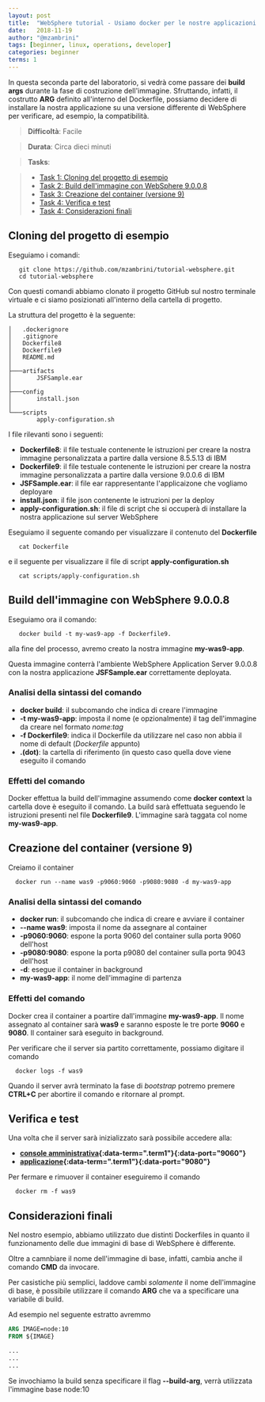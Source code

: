 ```yaml
---
layout: post
title:  "WebSphere tutorial - Usiamo docker per le nostre applicazioni WebSphere (parte 2)"
date:   2018-11-19
author: "@mzambrini"
tags: [beginner, linux, operations, developer]
categories: beginner
terms: 1
---
```


In questa seconda parte del laboratorio, si vedrà come passare dei **build args** durante la fase di costruzione dell'immagine.
Sfruttando, infatti, il costrutto **ARG** definito all'interno del Dockerfile, possiamo decidere di installare la nostra applicazione su una versione differente di WebSphere per verificare, ad esempio, la compatibilità.


> **Difficoltà**: Facile

> **Durata**: Circa dieci minuti

> **Tasks**:
>

> * [Task 1: Cloning del progetto di esempio](#Task_1)
> * [Task 2: Build dell'immagine con WebSphere 9.0.0.8](#Task_2)
> * [Task 3: Creazione del container (versione 9)](#Task_3)
> * [Task 4: Verifica e test](#Task_4)
> * [Task 4: Considerazioni finali](#Task_5)

## <a name="Task_1"></a>Cloning del progetto di esempio
Eseguiamo i comandi:
```.term1
   git clone https://github.com/mzambrini/tutorial-websphere.git
   cd tutorial-websphere
```
Con questi comandi abbiamo clonato il progetto GitHub sul nostro terminale virtuale e ci siamo posizionati all'interno della cartella di progetto.

La struttura del progetto è la seguente:

```
│   .dockerignore
│   .gitignore
│   Dockerfile8
│   Dockerfile9
│   README.md
│
├───artifacts
│       JSFSample.ear
│
├───config
│       install.json
│
└───scripts
        apply-configuration.sh
```
I file rilevanti sono i seguenti:
* **Dockerfile8**: il file testuale contenente le istruzioni per creare la nostra immagine personalizzata a partire dalla versione 8.5.5.13 di IBM
* **Dockerfile9**: il file testuale contenente le istruzioni per creare la nostra immagine personalizzata a partire dalla versione 9.0.0.6 di IBM
* **JSFSample.ear**: il file ear rappresentante l'applicaizone che vogliamo deployare
* **install.json**: il file json contenente le istruzioni per la deploy
* **apply-configuration.sh**: il file di script che si occuperà di installare la nostra applicazione sul server WebSphere

Eseguiamo il seguente comando per visualizzare il contenuto del **Dockerfile**
```.term1
   cat Dockerfile
```
e il seguente per visualizzare il file di script **apply-configuration.sh**
```.term1
   cat scripts/apply-configuration.sh
```

## <a name="Task_2"></a>Build dell'immagine con WebSphere 9.0.0.8

Eseguiamo ora il comando:
```.term1
   docker build -t my-was9-app -f Dockerfile9.
```
alla fine del processo, avremo creato la nostra immagine **my-was9-app**.

Questa immagine conterrà l'ambiente WebSphere Application Server 9.0.0.8 con la nostra applicazione **JSFSample.ear** correttamente deployata.

### Analisi della sintassi del comando
* **docker build**: il subcomando che indica di creare l'immagine
* **-t my-was9-app**: imposta il nome (e opzionalmente) il tag dell'immagine da creare nel formato *nome:tag*
* **-f Dockerfile9**: indica il Dockerfile da utilizzare nel caso non abbia il nome di default (*Dockerfile* appunto)
* **.(dot)**: la cartella di riferimento (in questo caso quella dove viene eseguito il comando

### Effetti del comando
Docker effettua la build dell'immagine assumendo come **docker context** la cartella dove è eseguito il comando.
La build sarà effettuata seguendo le istruzioni presenti nel file **Dockerfile9**.
L'immagine sarà taggata col nome **my-was9-app**.

## <a name="Task_3"></a>Creazione del container (versione 9)
Creiamo il container
```.term1
  docker run --name was9 -p9060:9060 -p9080:9080 -d my-was9-app
```
### Analisi della sintassi del comando
* **docker run**: il subcomando che indica di creare e avviare il container
* **--name was9**: imposta il nome da assegnare al container
* **-p9060:9060**: espone la porta 9060 del container sulla porta 9060 dell'host
* **-p9080:9080**: espone la porta p9080 del container sulla porta 9043 dell'host
* **-d**: esegue il container in background
* **my-was9-app**: il nome dell'immagine di partenza

### Effetti del comando
Docker crea il container a poartire dall'immagine **my-was9-app**.
Il nome assegnato al container sarà **was9** e saranno esposte le tre porte **9060** e **9080**.
Il container sarà eseguito in background.

Per verificare che il server sia partito correttamente, possiamo digitare il comando
```.term1
  docker logs -f was9
```

Quando il server avrà terminato la fase di *bootstrap* potremo premere **CTRL+C** per abortire il comando e ritornare al prompt.

## <a name="Task_4"></a>Verifica e test

Una volta che il server sarà inizializzato sarà possibile accedere alla:
*  **[console amministrativa](/ibm/console/){:data-term=".term1"}{:data-port="9060"}**
*  **[applicazione](/SampleAjax/index.faces){:data-term=".term1"}{:data-port="9080"}**

Per fermare e rimuover il container eseguiremo il comando
```.term1
  docker rm -f was9
```
## <a name="Task_5"></a>Considerazioni finali
Nel nostro esempio, abbiamo utilizzato due distinti Dockerfiles in quanto il funzionamento delle due immagini di base di WebSphere è differente.

Oltre a camnbiare il nome dell'immagine di base, infatti, cambia anche il comando **CMD** da invocare.

Per casistiche più semplici, laddove cambi *solamente* il nome dell'immagine di base, è possibile utilizzare il comando **ARG** che va a specificare una variabile di build.

Ad esempio nel seguente estratto avremmo


```Dockerfile
ARG IMAGE=node:10
FROM ${IMAGE}

...
...
...
```

Se invochiamo la build senza specificare il flag **--build-arg**, verrà utilizzata l'immagine base node:10


